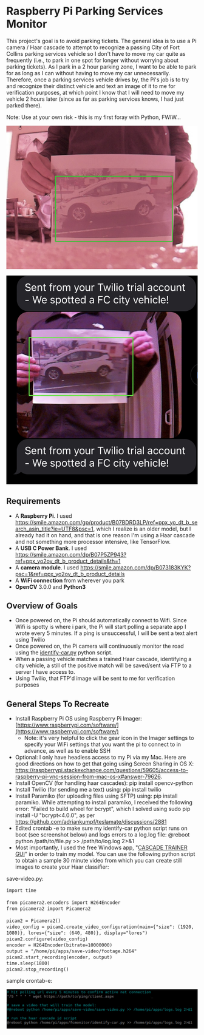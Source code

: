 

# Raspberry Pi Parking Services Monitor

This project's goal is to avoid parking tickets.  The general idea is to use a Pi camera / Haar cascade to attempt to recognize a passing City of Fort Collins parking services vehicle so I don't  have to move my car quite as frequently (i.e., to park in one spot for longer without worrying about parking tickets).  As I park in a 2 hour parking zone, I want to be able to park for as long as I can without having to move my car unnecessarily.   Therefore, once a parking services vehicle drives by, the Pi's job is to try and recognize their distinct vehicle and text an image of it to me for verification purposes, at which point I know that I will need to move my vehicle 2 hours later (since as far as parking services knows, I had just parked there).

Note: Use at your own risk - this is my first foray with Python, FWIW... 

![Positive Match](https://raw.githubusercontent.com/Shaun3180/ParkingServicesMonitor/main/detectedobject.jpg)

![Twilio Text Message](https://github.com/Shaun3180/ParkingServicesMonitor/blob/main/IMG_E4FC4E5CE2D0-1.jpeg?raw=true)

## Requirements

* A **Raspberry Pi**.  I used https://smile.amazon.com/gp/product/B07BDRD3LP/ref=ppx_yo_dt_b_search_asin_title?ie=UTF8&psc=1, which I realize is an older model, but I already had it on hand, and that is one reason I'm using a Haar cascade and not something more processor intensive, like TensorFlow. 
* A **USB C Power Bank**.  I used https://smile.amazon.com/dp/B07P5ZP943?ref=ppx_yo2ov_dt_b_product_details&th=1
* A **camera module**.  I used https://smile.amazon.com/dp/B073183KYK?psc=1&ref=ppx_yo2ov_dt_b_product_details
* A **WiFi connection** from wherever you park
* **OpenCV** 3.0.0 and **Python3**

## Overview of Goals

* Once powered on, the Pi should automatically connect to Wifi.  Since Wifi is spotty is where i park, the Pi will start polling a separate app I wrote every 5 minutes.  If a ping is unsuccessful, I will be sent a text alert using Twilio
* Once powered on, the Pi camera will continuously monitor the road using the [identify-car.py](https://github.com/Shaun3180/ParkingServicesMonitor/blob/main/identify-car.py "identify-car.py") python script.
* When a passing vehicle matches a trained Haar cascade, identifying a city vehicle, a still of the positive match will be saved/sent via FTP to a server I have access to.
* Using Twilio, that FTP'd image will be sent to me for verification purposes

## General Steps To Recreate

* Install Raspberry Pi OS using Raspberry Pi Imager: [https://www.raspberrypi.com/software/](https://www.raspberrypi.com/software/)
	* Note: it's very helpful to click the gear icon in the Imager settings to specify your WiFi settings that you want the pi to connect to in advance, as well as to enable SSH
* Optional: I only have headless access to my Pi via my Mac.  Here are good directions on how to get that going using Screen Sharing in OS X: https://raspberrypi.stackexchange.com/questions/59605/access-to-raspberry-pi-vnc-session-from-mac-os-x#answer-79626. 
* Install OpenCV (for handling haar cascades): pip install opencv-python
* Install Twilio (for sending me a text) using: pip install twilio
* Install Paramiko (for uploading files using SFTP) using: pip install paramiko.  While attempting to install paramiko, I received the following error: "Failed to build wheel for bcrypt", which I solved using sudo pip install -U "bcrypt<4.0.0", as per https://github.com/adriankumpf/teslamate/discussions/2881
* Edited crontab -e to make sure my identify-car python script runs on boot (see screenshot below) and logs errors to a log.log file: @reboot python /path/to/file.py >> /path/to/log.log 2>&1
* Most importantly, I used the free Windows app, "[CASCADE TRAINER GUI](https://amin-ahmadi.com/cascade-trainer-gui/)" in order to train my model.  You can use the following python script to obtain a sample 30 minute video from which you can create still images to create your Haar classifier:

save-video.py:

    import time
    
    from picamera2.encoders import H264Encoder
    from picamera2 import Picamera2
    
    picam2 = Picamera2()
    video_config = picam2.create_video_configuration(main={"size": (1920, 1080)}, lores={"size": (640, 480)}, display="lores")
    picam2.configure(video_config)
    encoder = H264Encoder(bitrate=10000000)
    output = "/home/pi/apps/save-video/footage.h264"
    picam2.start_recording(encoder, output)
    time.sleep(1800)
    picam2.stop_recording()

sample crontab-e:

![enter image description here](https://github.com/Shaun3180/ParkingServicesMonitor/blob/main/crontab-example.jpg?raw=true)

